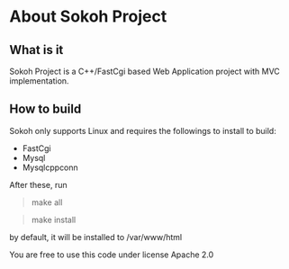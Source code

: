 # About Sokoh Project

## What is it
Sokoh Project is a C++/FastCgi based Web Application project with MVC implementation. 

## How to build
Sokoh only supports Linux and requires the followings to install to build:
 * FastCgi 
 * Mysql
 * Mysqlcppconn

After these, run 
> make all

> make install

by default, it will be installed to /var/www/html

You are free to use this code under license Apache 2.0
